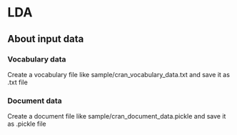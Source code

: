 # LDA
## About input data

### Vocabulary data
Create a vocabulary file like sample/cran_vocabulary_data.txt and save it as .txt file

### Document data
Create a document file like sample/cran_document_data.pickle and save it as .pickle file
